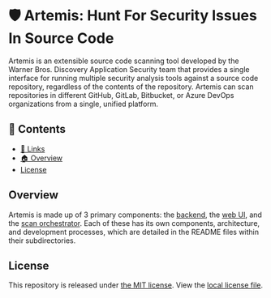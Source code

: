 # 🛡️ Artemis: Hunt For Security Issues In Source Code

Artemis is an extensible source code scanning tool developed by the Warner Bros. Discovery Application Security team that provides a single interface for running multiple security analysis tools against a source code repository, regardless of the contents of the repository. Artemis can scan repositories in different GitHub, GitLab, Bitbucket, or Azure DevOps organizations from a single, unified platform.

## 📖 Contents

- [🔗 Links](#-links)
- [🏠 Overview](#-overview)
- [License](#license)

## Overview

Artemis is made up of 3 primary components: the [backend](./backend), the [web UI](./ui), and the [scan orchestrator](./orchestrator). Each of these has its own components, architecture, and development processes, which are detailed in the README files within their subdirectories.

## License

This repository is released under [the MIT license](https://en.wikipedia.org/wiki/MIT_License).  View the [local license file](./LICENSE).
